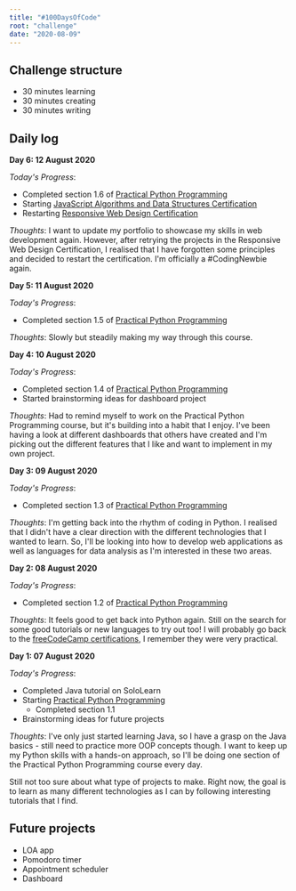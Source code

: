 ```yaml
---
title: "#100DaysOfCode"
root: "challenge"
date: "2020-08-09"
---
```


## Challenge structure

- 30 minutes learning
- 30 minutes creating
- 30 minutes writing

## Daily log

**Day 6: 12 August 2020**

_Today's Progress_:

- Completed section 1.6 of [Practical Python Programming](https://github.com/dabeaz-course/practical-python)
- Starting [JavaScript Algorithms and Data Structures Certification](https://www.freecodecamp.org/learn/)
- Restarting [Responsive Web Design Certification](https://www.freecodecamp.org/learn/)

_Thoughts_: I want to update my portfolio to showcase my skills in web development again. However, after retrying the projects in the Responsive Web Design Certification, I realised that I have forgotten some principles and decided to restart the certification. I'm officially a #CodingNewbie again.

**Day 5: 11 August 2020**

_Today's Progress_:

- Completed section 1.5 of [Practical Python Programming](https://github.com/dabeaz-course/practical-python)

_Thoughts_: Slowly but steadily making my way through this course.

**Day 4: 10 August 2020**

_Today's Progress_:

- Completed section 1.4 of [Practical Python Programming](https://github.com/dabeaz-course/practical-python)
- Started brainstorming ideas for dashboard project

_Thoughts_: Had to remind myself to work on the Practical Python Programming course, but it's building into a habit that I enjoy. I've been having a look at different dashboards that others have created and I'm picking out the different features that I like and want to implement in my own project.

**Day 3: 09 August 2020**

_Today's Progress_:

- Completed section 1.3 of [Practical Python Programming](https://github.com/dabeaz-course/practical-python)

_Thoughts_: I'm getting back into the rhythm of coding in Python. I realised that I didn't have a clear direction with the different technologies that I wanted to learn. So, I'll be looking into how to develop web applications as well as languages for data analysis as I'm interested in these two areas.

**Day 2: 08 August 2020**

_Today's Progress_:

- Completed section 1.2 of [Practical Python Programming](https://github.com/dabeaz-course/practical-python)

_Thoughts_: It feels good to get back into Python again. Still on the search for some good tutorials or new languages to try out too! I will probably go back to the [freeCodeCamp certifications](https://www.freecodecamp.org/learn), I remember they were very practical.

**Day 1: 07 August 2020**

_Today's Progress_:

- Completed Java tutorial on SoloLearn
- Starting [Practical Python Programming](https://github.com/dabeaz-course/practical-python)
  - Completed section 1.1
- Brainstorming ideas for future projects

_Thoughts_: I've only just started learning Java, so I have a grasp on the Java basics - still need to practice more OOP concepts though. I want to keep up my Python skills with a hands-on approach, so I'll be doing one section of the Practical Python Programming course every day.

Still not too sure about what type of projects to make. Right now, the goal is to learn as many different technologies as I can by following interesting tutorials that I find.

## Future projects

- LOA app
- Pomodoro timer
- Appointment scheduler
- Dashboard
